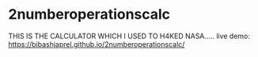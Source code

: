# 2numberoperationscalc
THIS IS THE CALCULATOR WHICH I USED TO H4KED NASA.....
live demo: https://bibashjaprel.github.io/2numberoperationscalc/
